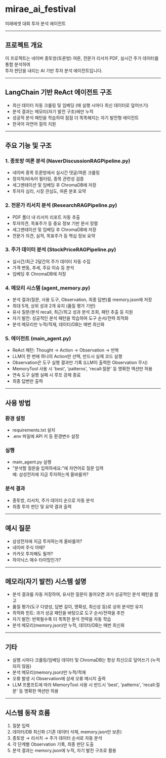 # mirae_ai_festival

미래에셋 대회 투자 분석 에이전트

---

## 프로젝트 개요

이 프로젝트는 네이버 종토방(토론방) 여론, 전문가 리서치 PDF, 실시간 주가 데이터를 통합 분석하여  
투자 판단을 내리는 AI 기반 투자 분석 에이전트입니다.

---

## LangChain 기반 ReAct 에이전트 구조

- 최신 데이터 자동 크롤링 및 임베딩 (매 실행 시마다 최신 데이터로 덮어쓰기)
- 분석 결과는 메모리(자기 발전 구조)에만 누적
- 성공적 분석 패턴을 학습하여 점점 더 똑똑해지는 자기 발전형 에이전트
- 한국어 자연어 질의 지원

---

## 주요 기능 및 구조

### 1. 종토방 여론 분석 (NaverDiscussionRAGPipeline.py)
- 네이버 종목 토론방에서 실시간 댓글/여론 크롤링
- 정치적/비속어 필터링, 종목 관련성 검증
- 세그멘테이션 및 임베딩 후 ChromaDB에 저장
- 투자자 심리, 시장 관심도, 여론 분포 요약

### 2. 전문가 리서치 분석 (ResearchRAGPipeline.py)
- PDF 폴더 내 리서치 리포트 자동 추출
- 투자의견, 목표주가 등 중요 정보 기반 문서 정렬
- 세그멘테이션 및 임베딩 후 ChromaDB에 저장
- 전문가 의견, 실적, 목표주가 등 핵심 정보 요약

### 3. 주가 데이터 분석 (StockPriceRAGPipeline.py)
- 실시간/최근 2달간의 주가 데이터 자동 수집
- 가격 변동, 추세, 주요 이슈 등 분석
- 임베딩 후 ChromaDB에 저장

### 4. 메모리 시스템 (agent_memory.py)
- 분석 결과(질문, 사용 도구, Observation, 최종 답변)를 memory.json에 저장
- 최대 5개, 상위 성과 2개 유지 (품질 평가 기반)
- 유사 질문/분석 recall, 최근/최고 성과 분석 조회, 패턴 추출 등 지원
- 자기 발전: 성공적인 분석 패턴을 학습하여 도구 순서/전략 최적화
- 분석 메모리만 누적/적재, 데이터/DB는 매번 최신화

### 5. 에이전트 (main_agent.py)
- ReAct 패턴: Thought → Action → Observation → 반복
- LLM이 한 번에 하나의 Action만 선택, 반드시 실제 코드 실행
- Observation은 도구 실행 결과만 기록 (LLM이 출력한 Observation 무시)
- MemoryTool 사용 시 'best', 'patterns', 'recall:질문' 등 명확한 액션만 허용
- 연속 도구 실행 실패 시 루프 강제 종료
- 최종 답변만 출력

---

## 사용 방법

### 환경 설정
- requirements.txt 설치
- .env 파일에 API 키 등 환경변수 설정

### 실행
- main_agent.py 실행
- "분석할 질문을 입력하세요:"에 자연어로 질문 입력  
  예: 삼성전자에 지금 투자하는게 올바를까?

### 분석 결과
- 종토방, 리서치, 주가 데이터 순으로 자동 분석
- 최종 투자 판단 및 요약 결과 출력

---

## 예시 질문

- 삼성전자에 지금 투자하는게 올바를까?
- 네이버 주식 어때?
- 카카오 투자해도 될까?
- 하이닉스 매수 타이밍인가?

---

## 메모리(자기 발전) 시스템 설명

- 분석 결과를 자동 저장하여, 유사한 질문이 들어오면 과거 성공적인 분석 패턴을 참고
- 품질 평가(도구 다양성, 답변 길이, 명확성, 최신성 등)로 상위 분석만 유지
- 최적화 힌트: 과거 성공 패턴을 바탕으로 도구 순서/전략을 추천
- 자기 발전: 반복될수록 더 똑똑한 분석 전략을 자동 학습
- 분석 메모리(memory.json)만 누적, 데이터/DB는 매번 최신화

---

## 기타

- 실행 시마다 크롤링/임베딩 데이터 및 ChromaDB는 항상 최신으로 덮어쓰기 (누적되지 않음)
- 분석 메모리(memory.json)만 누적/적재
- 오류 발생 시 Observation에 상세 오류 메시지 출력
- LLM 프롬프트에 따라 MemoryTool 사용 시 반드시 'best', 'patterns', 'recall:질문' 등 명확한 액션만 허용

---

## 시스템 동작 흐름

1. 질문 입력
2. 데이터/DB 최신화 (기존 데이터 삭제, memory.json만 보존)
3. 종토방 → 리서치 → 주가 데이터 순서로 자동 분석
4. 각 단계별 Observation 기록, 최종 판단 도출
5. 분석 결과는 memory.json에 누적, 자기 발전 구조로 활용

